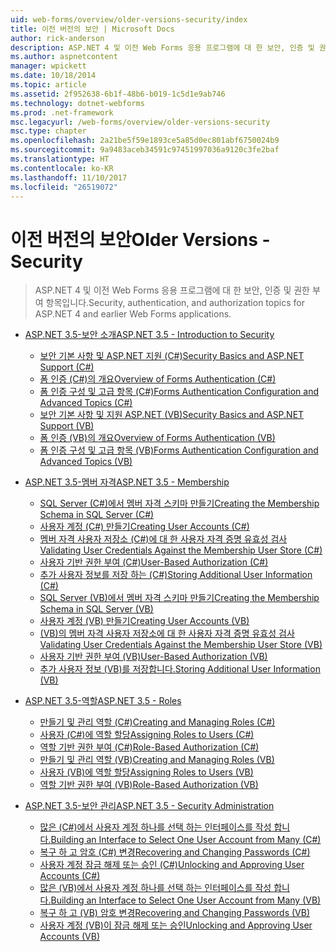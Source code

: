 ```yaml
---
uid: web-forms/overview/older-versions-security/index
title: 이전 버전의 보안 | Microsoft Docs
author: rick-anderson
description: ASP.NET 4 및 이전 Web Forms 응용 프로그램에 대 한 보안, 인증 및 권한 부여 항목입니다.
ms.author: aspnetcontent
manager: wpickett
ms.date: 10/18/2014
ms.topic: article
ms.assetid: 2f952638-6b1f-48b6-b019-1c5d1e9ab746
ms.technology: dotnet-webforms
ms.prod: .net-framework
msc.legacyurl: /web-forms/overview/older-versions-security
msc.type: chapter
ms.openlocfilehash: 2a21be5f59e1893ce5a85d0ec801abf6750024b9
ms.sourcegitcommit: 9a9483aceb34591c97451997036a9120c3fe2baf
ms.translationtype: HT
ms.contentlocale: ko-KR
ms.lasthandoff: 11/10/2017
ms.locfileid: "26519072"
---
```

<a name="older-versions---security"></a><span data-ttu-id="ba4d7-103">이전 버전의 보안</span><span class="sxs-lookup"><span data-stu-id="ba4d7-103">Older Versions - Security</span></span>
====================
> <span data-ttu-id="ba4d7-104">ASP.NET 4 및 이전 Web Forms 응용 프로그램에 대 한 보안, 인증 및 권한 부여 항목입니다.</span><span class="sxs-lookup"><span data-stu-id="ba4d7-104">Security, authentication, and authorization topics for ASP.NET 4 and earlier Web Forms applications.</span></span>


- [<span data-ttu-id="ba4d7-105">ASP.NET 3.5-보안 소개</span><span class="sxs-lookup"><span data-stu-id="ba4d7-105">ASP.NET 3.5 - Introduction to Security</span></span>](introduction/index.md)

    - [<span data-ttu-id="ba4d7-106">보안 기본 사항 및 ASP.NET 지원 (C#)</span><span class="sxs-lookup"><span data-stu-id="ba4d7-106">Security Basics and ASP.NET Support (C#)</span></span>](introduction/security-basics-and-asp-net-support-cs.md)
    - [<span data-ttu-id="ba4d7-107">폼 인증 (C#)의 개요</span><span class="sxs-lookup"><span data-stu-id="ba4d7-107">Overview of Forms Authentication (C#)</span></span>](introduction/an-overview-of-forms-authentication-cs.md)
    - [<span data-ttu-id="ba4d7-108">폼 인증 구성 및 고급 항목 (C#)</span><span class="sxs-lookup"><span data-stu-id="ba4d7-108">Forms Authentication Configuration and Advanced Topics (C#)</span></span>](introduction/forms-authentication-configuration-and-advanced-topics-cs.md)
    - [<span data-ttu-id="ba4d7-109">보안 기본 사항 및 지원 ASP.NET (VB)</span><span class="sxs-lookup"><span data-stu-id="ba4d7-109">Security Basics and ASP.NET Support (VB)</span></span>](introduction/security-basics-and-asp-net-support-vb.md)
    - [<span data-ttu-id="ba4d7-110">폼 인증 (VB)의 개요</span><span class="sxs-lookup"><span data-stu-id="ba4d7-110">Overview of Forms Authentication (VB)</span></span>](introduction/an-overview-of-forms-authentication-vb.md)
    - [<span data-ttu-id="ba4d7-111">폼 인증 구성 및 고급 항목 (VB)</span><span class="sxs-lookup"><span data-stu-id="ba4d7-111">Forms Authentication Configuration and Advanced Topics (VB)</span></span>](introduction/forms-authentication-configuration-and-advanced-topics-vb.md)
- [<span data-ttu-id="ba4d7-112">ASP.NET 3.5-멤버 자격</span><span class="sxs-lookup"><span data-stu-id="ba4d7-112">ASP.NET 3.5 - Membership</span></span>](membership/index.md)

    - [<span data-ttu-id="ba4d7-113">SQL Server (C#)에서 멤버 자격 스키마 만들기</span><span class="sxs-lookup"><span data-stu-id="ba4d7-113">Creating the Membership Schema in SQL Server (C#)</span></span>](membership/creating-the-membership-schema-in-sql-server-cs.md)
    - [<span data-ttu-id="ba4d7-114">사용자 계정 (C#) 만들기</span><span class="sxs-lookup"><span data-stu-id="ba4d7-114">Creating User Accounts (C#)</span></span>](membership/creating-user-accounts-cs.md)
    - [<span data-ttu-id="ba4d7-115">멤버 자격 사용자 저장소 (C#)에 대 한 사용자 자격 증명 유효성 검사</span><span class="sxs-lookup"><span data-stu-id="ba4d7-115">Validating User Credentials Against the Membership User Store (C#)</span></span>](membership/validating-user-credentials-against-the-membership-user-store-cs.md)
    - [<span data-ttu-id="ba4d7-116">사용자 기반 권한 부여 (C#)</span><span class="sxs-lookup"><span data-stu-id="ba4d7-116">User-Based Authorization (C#)</span></span>](membership/user-based-authorization-cs.md)
    - [<span data-ttu-id="ba4d7-117">추가 사용자 정보를 저장 하는 (C#)</span><span class="sxs-lookup"><span data-stu-id="ba4d7-117">Storing Additional User Information (C#)</span></span>](membership/storing-additional-user-information-cs.md)
    - [<span data-ttu-id="ba4d7-118">SQL Server (VB)에서 멤버 자격 스키마 만들기</span><span class="sxs-lookup"><span data-stu-id="ba4d7-118">Creating the Membership Schema in SQL Server (VB)</span></span>](membership/creating-the-membership-schema-in-sql-server-vb.md)
    - [<span data-ttu-id="ba4d7-119">사용자 계정 (VB) 만들기</span><span class="sxs-lookup"><span data-stu-id="ba4d7-119">Creating User Accounts (VB)</span></span>](membership/creating-user-accounts-vb.md)
    - [<span data-ttu-id="ba4d7-120">(VB)의 멤버 자격 사용자 저장소에 대 한 사용자 자격 증명 유효성 검사</span><span class="sxs-lookup"><span data-stu-id="ba4d7-120">Validating User Credentials Against the Membership User Store (VB)</span></span>](membership/validating-user-credentials-against-the-membership-user-store-vb.md)
    - [<span data-ttu-id="ba4d7-121">사용자 기반 권한 부여 (VB)</span><span class="sxs-lookup"><span data-stu-id="ba4d7-121">User-Based Authorization (VB)</span></span>](membership/user-based-authorization-vb.md)
    - [<span data-ttu-id="ba4d7-122">추가 사용자 정보 (VB)를 저장합니다.</span><span class="sxs-lookup"><span data-stu-id="ba4d7-122">Storing Additional User Information (VB)</span></span>](membership/storing-additional-user-information-vb.md)
- [<span data-ttu-id="ba4d7-123">ASP.NET 3.5-역할</span><span class="sxs-lookup"><span data-stu-id="ba4d7-123">ASP.NET 3.5 - Roles</span></span>](roles/index.md)

    - [<span data-ttu-id="ba4d7-124">만들기 및 관리 역할 (C#)</span><span class="sxs-lookup"><span data-stu-id="ba4d7-124">Creating and Managing Roles (C#)</span></span>](roles/creating-and-managing-roles-cs.md)
    - [<span data-ttu-id="ba4d7-125">사용자 (C#)에 역할 할당</span><span class="sxs-lookup"><span data-stu-id="ba4d7-125">Assigning Roles to Users (C#)</span></span>](roles/assigning-roles-to-users-cs.md)
    - [<span data-ttu-id="ba4d7-126">역할 기반 권한 부여 (C#)</span><span class="sxs-lookup"><span data-stu-id="ba4d7-126">Role-Based Authorization (C#)</span></span>](roles/role-based-authorization-cs.md)
    - [<span data-ttu-id="ba4d7-127">만들기 및 관리 역할 (VB)</span><span class="sxs-lookup"><span data-stu-id="ba4d7-127">Creating and Managing Roles (VB)</span></span>](roles/creating-and-managing-roles-vb.md)
    - [<span data-ttu-id="ba4d7-128">사용자 (VB)에 역할 할당</span><span class="sxs-lookup"><span data-stu-id="ba4d7-128">Assigning Roles to Users (VB)</span></span>](roles/assigning-roles-to-users-vb.md)
    - [<span data-ttu-id="ba4d7-129">역할 기반 권한 부여 (VB)</span><span class="sxs-lookup"><span data-stu-id="ba4d7-129">Role-Based Authorization (VB)</span></span>](roles/role-based-authorization-vb.md)
- [<span data-ttu-id="ba4d7-130">ASP.NET 3.5-보안 관리</span><span class="sxs-lookup"><span data-stu-id="ba4d7-130">ASP.NET 3.5 - Security Administration</span></span>](admin/index.md)

    - [<span data-ttu-id="ba4d7-131">많은 (C#)에서 사용자 계정 하나를 선택 하는 인터페이스를 작성 합니다.</span><span class="sxs-lookup"><span data-stu-id="ba4d7-131">Building an Interface to Select One User Account from Many (C#)</span></span>](admin/building-an-interface-to-select-one-user-account-from-many-cs.md)
    - [<span data-ttu-id="ba4d7-132">복구 하 고 암호 (C#) 변경</span><span class="sxs-lookup"><span data-stu-id="ba4d7-132">Recovering and Changing Passwords (C#)</span></span>](admin/recovering-and-changing-passwords-cs.md)
    - [<span data-ttu-id="ba4d7-133">사용자 계정 잠금 해제 또는 승인 (C#)</span><span class="sxs-lookup"><span data-stu-id="ba4d7-133">Unlocking and Approving User Accounts (C#)</span></span>](admin/unlocking-and-approving-user-accounts-cs.md)
    - [<span data-ttu-id="ba4d7-134">많은 (VB)에서 사용자 계정 하나를 선택 하는 인터페이스를 작성 합니다.</span><span class="sxs-lookup"><span data-stu-id="ba4d7-134">Building an Interface to Select One User Account from Many (VB)</span></span>](admin/building-an-interface-to-select-one-user-account-from-many-vb.md)
    - [<span data-ttu-id="ba4d7-135">복구 하 고 (VB) 암호 변경</span><span class="sxs-lookup"><span data-stu-id="ba4d7-135">Recovering and Changing Passwords (VB)</span></span>](admin/recovering-and-changing-passwords-vb.md)
    - [<span data-ttu-id="ba4d7-136">사용자 계정 (VB)이 잠금 해제 또는 승인</span><span class="sxs-lookup"><span data-stu-id="ba4d7-136">Unlocking and Approving User Accounts (VB)</span></span>](admin/unlocking-and-approving-user-accounts-vb.md)
